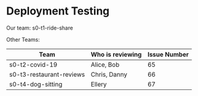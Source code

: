 # Deployment Testing
    
Our team: s0-t1-ride-share

Other Teams:
  
| Team                     | Who is reviewing | Issue Number |
|--------------------------|------------------|--------------|
| s0-t2-covid-19           | Alice, Bob       |   65         |
| s0-t3-restaurant-reviews | Chris, Danny     |   66         |
| s0-t4-dog-sitting        | Ellery           |   67         |
